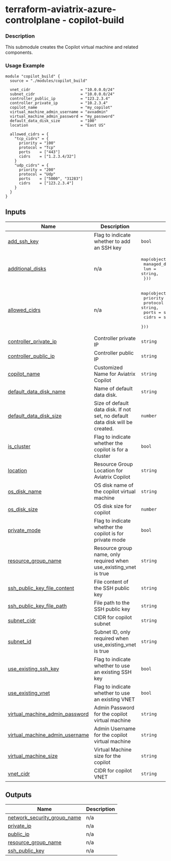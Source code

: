 <!-- BEGIN_TF_DOCS -->
# terraform-aviatrix-azure-controlplane - copilot-build

### Description
This submodule creates the Copilot virtual machine and related components.

### Usage Example
```hcl
module "copilot_build" {
  source = "./modules/copilot_build"

  vnet_cidr                      = "10.0.0.0/24"
  subnet_cidr                    = "10.0.0.0/24"
  controller_public_ip           = "123.2.3.4"
  controller_private_ip          = "10.2.3.4"
  copilot_name                   = "my_copilot"
  virtual_machine_admin_username = "avxadmin"
  virtual_machine_admin_password = "my_password"
  default_data_disk_size         = "100"
  location                       = "East US"

  allowed_cidrs = {
    "tcp_cidrs" = {
      priority = "100"
      protocol = "Tcp"
      ports    = ["443"]
      cidrs    = ["1.2.3.4/32"]
    }
    "udp_cidrs" = {
      priority = "200"
      protocol = "Udp"
      ports    = ["5000", "31283"]
      cidrs    = ["123.2.3.4"]
    }
  }
}
```
## Inputs

| Name | Description | Type | Default | Required |
|------|-------------|------|---------|:--------:|
| <a name="input_add_ssh_key"></a> [add\_ssh\_key](#input\_add\_ssh\_key) | Flag to indicate whether to add an SSH key | `bool` | `false` | no |
| <a name="input_additional_disks"></a> [additional\_disks](#input\_additional\_disks) | n/a | <pre>map(object({<br/>    managed_disk_id = string,<br/>    lun             = string,<br/>  }))</pre> | `{}` | no |
| <a name="input_allowed_cidrs"></a> [allowed\_cidrs](#input\_allowed\_cidrs) | n/a | <pre>map(object({<br/>    priority = string,<br/>    protocol = string,<br/>    ports    = set(string),<br/>    cidrs    = set(string),<br/>  }))</pre> | n/a | yes |
| <a name="input_controller_private_ip"></a> [controller\_private\_ip](#input\_controller\_private\_ip) | Controller private IP | `string` | n/a | yes |
| <a name="input_controller_public_ip"></a> [controller\_public\_ip](#input\_controller\_public\_ip) | Controller public IP | `string` | `"0.0.0.0"` | no |
| <a name="input_copilot_name"></a> [copilot\_name](#input\_copilot\_name) | Customized Name for Aviatrix Copilot | `string` | n/a | yes |
| <a name="input_default_data_disk_name"></a> [default\_data\_disk\_name](#input\_default\_data\_disk\_name) | Name of default data disk. | `string` | `"default-data-disk"` | no |
| <a name="input_default_data_disk_size"></a> [default\_data\_disk\_size](#input\_default\_data\_disk\_size) | Size of default data disk. If not set, no default data disk will be created. | `number` | `0` | no |
| <a name="input_is_cluster"></a> [is\_cluster](#input\_is\_cluster) | Flag to indicate whether the copilot is for a cluster | `bool` | `false` | no |
| <a name="input_location"></a> [location](#input\_location) | Resource Group Location for Aviatrix Copilot | `string` | `"West US"` | no |
| <a name="input_os_disk_name"></a> [os\_disk\_name](#input\_os\_disk\_name) | OS disk name of the copilot virtual machine | `string` | `""` | no |
| <a name="input_os_disk_size"></a> [os\_disk\_size](#input\_os\_disk\_size) | OS disk size for copilot | `number` | `30` | no |
| <a name="input_private_mode"></a> [private\_mode](#input\_private\_mode) | Flag to indicate whether the copilot is for private mode | `bool` | `false` | no |
| <a name="input_resource_group_name"></a> [resource\_group\_name](#input\_resource\_group\_name) | Resource group name, only required when use\_existing\_vnet is true | `string` | `""` | no |
| <a name="input_ssh_public_key_file_content"></a> [ssh\_public\_key\_file\_content](#input\_ssh\_public\_key\_file\_content) | File content of the SSH public key | `string` | `""` | no |
| <a name="input_ssh_public_key_file_path"></a> [ssh\_public\_key\_file\_path](#input\_ssh\_public\_key\_file\_path) | File path to the SSH public key | `string` | `""` | no |
| <a name="input_subnet_cidr"></a> [subnet\_cidr](#input\_subnet\_cidr) | CIDR for copilot subnet | `string` | `"10.0.1.0/24"` | no |
| <a name="input_subnet_id"></a> [subnet\_id](#input\_subnet\_id) | Subnet ID, only required when use\_existing\_vnet is true | `string` | `""` | no |
| <a name="input_use_existing_ssh_key"></a> [use\_existing\_ssh\_key](#input\_use\_existing\_ssh\_key) | Flag to indicate whether to use an existing SSH key | `bool` | `false` | no |
| <a name="input_use_existing_vnet"></a> [use\_existing\_vnet](#input\_use\_existing\_vnet) | Flag to indicate whether to use an existing VNET | `bool` | `false` | no |
| <a name="input_virtual_machine_admin_password"></a> [virtual\_machine\_admin\_password](#input\_virtual\_machine\_admin\_password) | Admin Password for the copilot virtual machine | `string` | `""` | no |
| <a name="input_virtual_machine_admin_username"></a> [virtual\_machine\_admin\_username](#input\_virtual\_machine\_admin\_username) | Admin Username for the copilot virtual machine | `string` | n/a | yes |
| <a name="input_virtual_machine_size"></a> [virtual\_machine\_size](#input\_virtual\_machine\_size) | Virtual Machine size for the copilot | `string` | `"Standard_B4ms"` | no |
| <a name="input_vnet_cidr"></a> [vnet\_cidr](#input\_vnet\_cidr) | CIDR for copilot VNET | `string` | `"10.0.0.0/16"` | no |

## Outputs

| Name | Description |
|------|-------------|
| <a name="output_network_security_group_name"></a> [network\_security\_group\_name](#output\_network\_security\_group\_name) | n/a |
| <a name="output_private_ip"></a> [private\_ip](#output\_private\_ip) | n/a |
| <a name="output_public_ip"></a> [public\_ip](#output\_public\_ip) | n/a |
| <a name="output_resource_group_name"></a> [resource\_group\_name](#output\_resource\_group\_name) | n/a |
| <a name="output_ssh_public_key"></a> [ssh\_public\_key](#output\_ssh\_public\_key) | n/a |
<!-- END_TF_DOCS -->